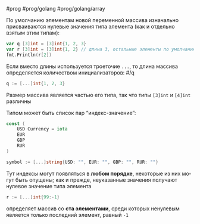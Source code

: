 #prog #prog/golang #prog/golang/array

По умолчанию элементам новой переменной массива изначально присваиваются нулевые значения типа элемента (как и отдельно взятым этим типам):

```go
var q [3]int = [3]int{1, 2, 3}
var r [3]int = [3]int{1, 2} // длина 3, остальные элементы по умолчанию 0
fmt.Println(r[2])
```

Если вместо длины используется троеточие `...`, то длина массива определяется количеством инициализаторов: #/q 

```go
q := [...]int{1, 2, 3}
```

Размер массива является частью его типа, так что типы `[3]int` и `[4]int` различны

Типом может быть список пар “индекс-значение”:

```go
const (
	USD Currency = iota
	EUR
	GBP
	RUR
)

symbol := [...]string{USD: "", EUR: "", GBP: "", RUR: ""}
```
Тут индексы могут появляться в **любом порядке**, некоторые из них мо­гут быть опущены; как и прежде, неуказанные значения получают нулевое значение типа элемента

```go
r := [...]int{99:-1}
```
определяет массив со **ста элементами**, среди которых ненулевым является только последний элемент, равный `-1`

